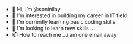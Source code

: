- 👋 Hi, I’m @soninilay
- 👀 I’m interested in building my career in IT field
- 🌱 I’m currently learning basic coding skills
- 💞️ I’m looking to learn new skills ...
- 📫 How to reach me ...i am one email away 

<!---
soninilay/soninilay is a ✨ special ✨ repository because its `README.md` (this file) appears on your GitHub profile.
You can click the Preview link to take a look at your changes.
--->
